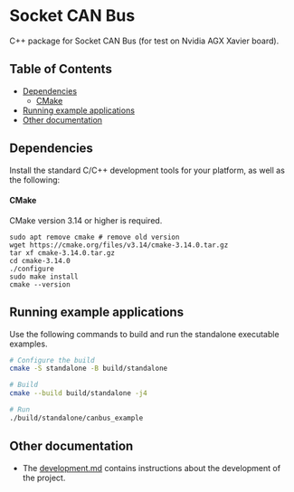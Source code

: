 # Socket CAN Bus

C++ package for Socket CAN Bus (for test on Nvidia AGX Xavier board).

## Table of Contents
- [Dependencies](#dependencies)
    - [CMake](#cmake)
- [Running example applications](#Running-example-applications)
- [Other documentation](#other-documentation)

## Dependencies

Install the standard C/C++ development tools for your platform, as well as the following:

#### CMake

CMake version 3.14 or higher is required. 
```
sudo apt remove cmake # remove old version
wget https://cmake.org/files/v3.14/cmake-3.14.0.tar.gz
tar xf cmake-3.14.0.tar.gz 
cd cmake-3.14.0
./configure
sudo make install
cmake --version
```

## Running example applications

Use the following commands to build and run the standalone executable examples.

```bash
# Configure the build
cmake -S standalone -B build/standalone

# Build
cmake --build build/standalone -j4

# Run
./build/standalone/canbus_example
```

## Other documentation

- The [development.md](documentation/pages/development.md) contains instructions about the development of the project.